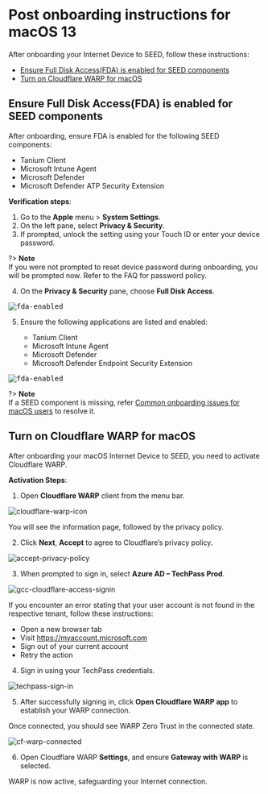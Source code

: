 # Post onboarding instructions for macOS 13 

 After onboarding your Internet Device to SEED, follow these instructions:

  - [Ensure Full Disk Access(FDA) is enabled for SEED components](#ensure-full-disk-accessfda-is-enabled-for-seed-components)
  - [Turn on Cloudflare WARP for macOS](#turn-on-cloudflare-warp-for-macos)

## Ensure Full Disk Access(FDA) is enabled for SEED components

After onboarding, ensure FDA is enabled for the following SEED components:

  - Tanium Client
  - Microsoft Intune Agent
  - Microsoft Defender
  - Microsoft Defender ATP Security Extension 

**Verification steps**:

  1. Go to the **Apple** menu > **System Settings**.  
  2. On the left pane, select **Privacy & Security**.
  3. If prompted, unlock the setting using your Touch ID or enter your device password.

  ?> **Note**<br>If you were not prompted to reset device password during onboarding, you will be prompted now. Refer to the FAQ for password policy.

  4. On the **Privacy & Security** pane, choose **Full Disk Access**.

  <kbd>![fda-enabled](../images/macos-13-fda.png)</kbd>

  5. Ensure the following applications are listed and enabled:

       - Tanium Client
       - Microsoft Intune Agent
       - Microsoft Defender
       - Microsoft Defender Endpoint Security Extension

  <kbd>![fda-enabled](../images/applications-on-macos13.png)</kbd>

 ?> **Note**<br>If a SEED component is missing, refer [Common onboarding issues for macOS users](faqs/common-onboarding-issues) to resolve it. 


## Turn on Cloudflare WARP for macOS

After onboarding your macOS Internet Device to SEED, you need to activate Cloudflare WARP.

**Activation Steps**:

1. Open **Cloudflare WARP** client from the menu bar.

![cloudflare-warp-icon](../images/onboarding-for-macos/cloudflare-icon.png) 
  
You will see the information page, followed by the privacy policy.

2. Click **Next**, **Accept** to agree to Cloudflare’s privacy policy.

![accept-privacy-policy](../images/cloudflare-warp-macos/accept-privacy-policy.png)

3. When prompted to sign in, select **Azure AD – TechPass Prod**.

![gcc-cloudflare-access-signin](../images/cloudflare-warp-macos/gcc-cloudflare-access-signin.png ':size=50%')

If you encounter an error stating that your user account is not found in the respective tenant, follow these instructions:

- Open a new browser tab
- Visit https://myaccount.microsoft.com
- Sign out of your current account
- Retry the action


4. Sign in using your TechPass credentials.

![techpass-sign-in](../images/cloudflare-warp-macos/techpass-sign-in.png ':size=50%')

5. After successfully signing in, click **Open Cloudflare WARP app** to establish your WARP connection.

Once connected, you should see WARP Zero Trust in the connected state.
  
![cf-warp-connected](../images/cloud-flare-connected.png ':size=50%')

6. Open Cloudflare WARP **Settings**, and ensure **Gateway with WARP** is selected.

WARP is now active, safeguarding your Internet connection.




  
